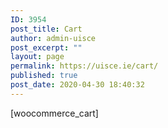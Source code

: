 ```yaml
---
ID: 3954
post_title: Cart
author: admin-uisce
post_excerpt: ""
layout: page
permalink: https://uisce.ie/cart/
published: true
post_date: 2020-04-30 18:40:32
---
```

<!-- wp:shortcode -->[woocommerce_cart]<!-- /wp:shortcode -->
